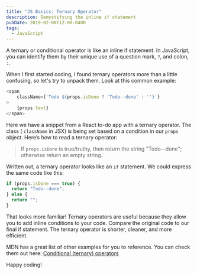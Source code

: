 ```yaml
---
title: "JS Basics: Ternary Operator"
description: Demystifying the inline if statement
pubDate: 2019-02-08T12:00-0400
tags:
  - JavaScript
---
```


A ternary or conditional operator is like an inline if statement. In JavaScript, you can identify them by their unique use of a question mark, `?`, and colon, `:`.

When I first started coding, I found ternary operators more than a little confusing, so let's try to unpack them. Look at this common example:

<!-- ```js/1 -->
```js
<span
    className={`Todo ${props.isDone ? 'Todo--done' : ''}`}
>
    {props.text}
</span>
```

Here we have a snippet from a React to-do app with a ternary operator. The class ( `className` in JSX) is being set based on a condition in our `props` object. Here’s how to read a ternary operator:

> If `props.isDone` is true/truthy, then return the string "Todo--done"; otherwise return an empty string.

Written out, a ternary operator looks like an `if` statement. We could express the same code like this:

```js
if (props.isDone === true) {
  return "Todo--done";
} else {
  return "";
}
```

That looks more familiar! Ternary operators are useful because they allow you to add inline conditions to your code. Compare the original code to our final if statement. The ternary operator is shorter, cleaner, and more efficient.

MDN has a great list of other examples for you to reference. You can check them out here: [Conditional (ternary) operators](https://developer.mozilla.org/en-US/docs/Web/JavaScript/Reference/Operators/Conditional_Operator)

Happy coding!
